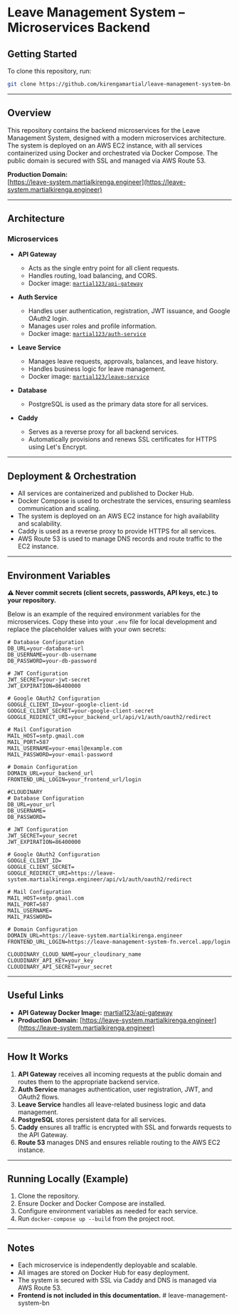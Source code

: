 # Leave Management System – Microservices Backend

## Getting Started

To clone this repository, run:

```bash
git clone https://github.com/kirengamartial/leave-management-system-bn.git
```

---

## Overview

This repository contains the backend microservices for the Leave Management System, designed with a modern microservices architecture. The system is deployed on an AWS EC2 instance, with all services containerized using Docker and orchestrated via Docker Compose. The public domain is secured with SSL and managed via AWS Route 53.

**Production Domain:**  
[https://leave-system.martialkirenga.engineer](https://leave-system.martialkirenga.engineer)

---

## Architecture

### Microservices

- **API Gateway**  
  - Acts as the single entry point for all client requests.
  - Handles routing, load balancing, and CORS.
  - Docker image: [`martial123/api-gateway`](https://hub.docker.com/r/martial123/api-gateway)

- **Auth Service**  
  - Handles user authentication, registration, JWT issuance, and Google OAuth2 login.
  - Manages user roles and profile information.
  - Docker image: [`martial123/auth-service`](https://hub.docker.com/r/martial123/auth-service) 

- **Leave Service**  
  - Manages leave requests, approvals, balances, and leave history.
  - Handles business logic for leave management.
  - Docker image: [`martial123/leave-service`](https://hub.docker.com/r/martial123/leave-service)

- **Database**  
  - PostgreSQL is used as the primary data store for all services.

- **Caddy**  
  - Serves as a reverse proxy for all backend services.
  - Automatically provisions and renews SSL certificates for HTTPS using Let's Encrypt.

---

## Deployment & Orchestration

- All services are containerized and published to Docker Hub.
- Docker Compose is used to orchestrate the services, ensuring seamless communication and scaling.
- The system is deployed on an AWS EC2 instance for high availability and scalability.
- Caddy is used as a reverse proxy to provide HTTPS for all services.
- AWS Route 53 is used to manage DNS records and route traffic to the EC2 instance.

---

## Environment Variables

**⚠️ Never commit secrets (client secrets, passwords, API keys, etc.) to your repository.**

Below is an example of the required environment variables for the microservices. Copy these into your `.env` file for local development and replace the placeholder values with your own secrets:

```env
# Database Configuration
DB_URL=your-database-url
DB_USERNAME=your-db-username
DB_PASSWORD=your-db-password

# JWT Configuration
JWT_SECRET=your-jwt-secret
JWT_EXPIRATION=86400000

# Google OAuth2 Configuration
GOOGLE_CLIENT_ID=your-google-client-id
GOOGLE_CLIENT_SECRET=your-google-client-secret
GOOGLE_REDIRECT_URI=your_backend_url/api/v1/auth/oauth2/redirect

# Mail Configuration
MAIL_HOST=smtp.gmail.com
MAIL_PORT=587
MAIL_USERNAME=your-email@example.com
MAIL_PASSWORD=your-email-password

# Domain Configuration
DOMAIN_URL=your_backend_url
FRONTEND_URL_LOGIN=your_frontend_url/login

#CLOUDINARY
# Database Configuration
DB_URL=your_url
DB_USERNAME=
DB_PASSWORD=

# JWT Configuration
JWT_SECRET=your_secret
JWT_EXPIRATION=86400000

# Google OAuth2 Configuration
GOOGLE_CLIENT_ID=
GOOGLE_CLIENT_SECRET=
GOOGLE_REDIRECT_URI=https://leave-system.martialkirenga.engineer/api/v1/auth/oauth2/redirect

# Mail Configuration
MAIL_HOST=smtp.gmail.com
MAIL_PORT=587
MAIL_USERNAME=
MAIL_PASSWORD=

# Domain Configuration
DOMAIN_URL=https://leave-system.martialkirenga.engineer
FRONTEND_URL_LOGIN=https://leave-management-system-fn.vercel.app/login

CLOUDINARY_CLOUD_NAME=your_cloudinary_name
CLOUDINARY_API_KEY=your_key
CLOUDINARY_API_SECRET=your_secret
```

---

## Useful Links

- **API Gateway Docker Image:** [martial123/api-gateway](https://hub.docker.com/r/martial123/api-gateway)
- **Production Domain:** [https://leave-system.martialkirenga.engineer](https://leave-system.martialkirenga.engineer)

---

## How It Works

1. **API Gateway** receives all incoming requests at the public domain and routes them to the appropriate backend service.
2. **Auth Service** manages authentication, user registration, JWT, and OAuth2 flows.
3. **Leave Service** handles all leave-related business logic and data management.
4. **PostgreSQL** stores persistent data for all services.
5. **Caddy** ensures all traffic is encrypted with SSL and forwards requests to the API Gateway.
6. **Route 53** manages DNS and ensures reliable routing to the AWS EC2 instance.

---

## Running Locally (Example)

1. Clone the repository.
2. Ensure Docker and Docker Compose are installed.
3. Configure environment variables as needed for each service.
4. Run `docker-compose up --build` from the project root.

---

## Notes

- Each microservice is independently deployable and scalable.
- All images are stored on Docker Hub for easy deployment.
- The system is secured with SSL via Caddy and DNS is managed via AWS Route 53.
- **Frontend is not included in this documentation.** # leave-management-system-bn

